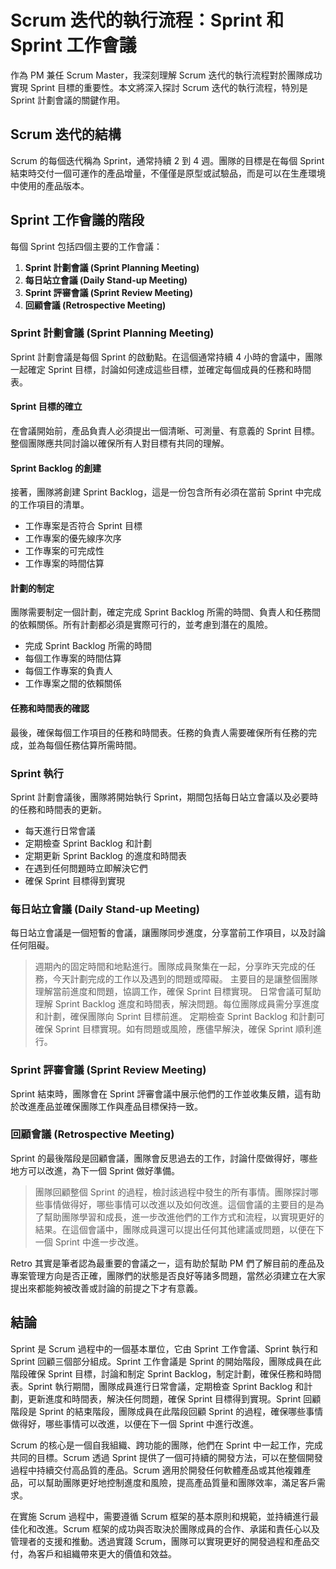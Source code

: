 # Scrum 迭代的執行流程：Sprint 和 Sprint 工作會議

作為 PM 兼任 Scrum Master，我深刻理解 Scrum 迭代的執行流程對於團隊成功實現 Sprint 目標的重要性。本文將深入探討 Scrum 迭代的執行流程，特別是 Sprint 計劃會議的關鍵作用。

## Scrum 迭代的結構

Scrum 的每個迭代稱為 Sprint，通常持續 2 到 4 週。團隊的目標是在每個 Sprint 結束時交付一個可運作的產品增量，不僅僅是原型或試驗品，而是可以在生產環境中使用的產品版本。

## Sprint 工作會議的階段

每個 Sprint 包括四個主要的工作會議：

1. **Sprint 計劃會議 (Sprint Planning Meeting)**
2. **每日站立會議 (Daily Stand-up Meeting)**
3. **Sprint 評審會議 (Sprint Review Meeting)**
4. **回顧會議 (Retrospective Meeting)**

### Sprint 計劃會議 (Sprint Planning Meeting)

Sprint 計劃會議是每個 Sprint 的啟動點。在這個通常持續 4 小時的會議中，團隊一起確定 Sprint 目標，討論如何達成這些目標，並確定每個成員的任務和時間表。

#### Sprint 目標的確立

在會議開始前，產品負責人必須提出一個清晰、可測量、有意義的 Sprint 目標。整個團隊應共同討論以確保所有人對目標有共同的理解。

#### Sprint Backlog 的創建

接著，團隊將創建 Sprint Backlog，這是一份包含所有必須在當前 Sprint 中完成的工作項目的清單。

*   工作專案是否符合 Sprint 目標
*   工作專案的優先線序次序
*   工作專案的可完成性
*   工作專案的時間估算

#### 計劃的制定

團隊需要制定一個計劃，確定完成 Sprint Backlog 所需的時間、負責人和任務間的依賴關係。所有計劃都必須是實際可行的，並考慮到潛在的風險。

*   完成 Sprint Backlog 所需的時間
*   每個工作專案的時間估算
*   每個工作專案的負責人
*   工作專案之間的依賴關係


#### 任務和時間表的確認

最後，確保每個工作項目的任務和時間表。任務的負責人需要確保所有任務的完成，並為每個任務估算所需時間。

### Sprint 執行

Sprint 計劃會議後，團隊將開始執行 Sprint，期間包括每日站立會議以及必要時的任務和時間表的更新。

*   每天進行日常會議
*   定期檢查 Sprint Backlog 和計劃
*   定期更新 Sprint Backlog 的進度和時間表
*   在遇到任何問題時立即解決它們
*   確保 Sprint 目標得到實現

### 每日站立會議 (Daily Stand-up Meeting)

每日站立會議是一個短暫的會議，讓團隊同步進度，分享當前工作項目，以及討論任何阻礙。

> 週期內的固定時間和地點進行。團隊成員聚集在一起，分享昨天完成的任務，今天計劃完成的工作以及遇到的問題或障礙。
> 主要目的是讓整個團隊理解當前進度和問題，協調工作，確保 Sprint 目標實現。
> 日常會議可幫助理解 Sprint Backlog 進度和時間表，解決問題。每位團隊成員需分享進度和計劃，確保團隊向 Sprint 目標前進。
> 定期檢查 Sprint Backlog 和計劃可確保 Sprint 目標實現。如有問題或風險，應儘早解決，確保 Sprint 順利進行。

### Sprint 評審會議 (Sprint Review Meeting)

Sprint 結束時，團隊會在 Sprint 評審會議中展示他們的工作並收集反饋，這有助於改進產品並確保團隊工作與產品目標保持一致。

### 回顧會議 (Retrospective Meeting)

Sprint 的最後階段是回顧會議，團隊會反思過去的工作，討論什麼做得好，哪些地方可以改進，為下一個 Sprint 做好準備。

> 團隊回顧整個 Sprint 的過程，檢討該過程中發生的所有事情。團隊探討哪些事情做得好，哪些事情可以改進以及如何改進。這個會議的主要目的是為了幫助團隊學習和成長，進一步改進他們的工作方式和流程，以實現更好的結果。在這個會議中，團隊成員還可以提出任何其他建議或問題，以便在下一個 Sprint 中進一步改進。

Retro 其實是筆者認為最重要的會議之一，這有助於幫助 PM 們了解目前的產品及專案管理方向是否正確，團隊們的狀態是否良好等諸多問題，當然必須建立在大家提出來都能夠被改善或討論的前提之下才有意義。


## 結論

Sprint 是 Scrum 過程中的一個基本單位，它由 Sprint 工作會議、Sprint 執行和 Sprint 回顧三個部分組成。Sprint 工作會議是 Sprint 的開始階段，團隊成員在此階段確保 Sprint 目標，討論和制定 Sprint Backlog，制定計劃，確保任務和時間表。Sprint 執行期間，團隊成員進行日常會議，定期檢查 Sprint Backlog 和計劃，更新進度和時間表，解決任何問題，確保 Sprint 目標得到實現。Sprint 回顧階段是 Sprint 的結束階段，團隊成員在此階段回顧 Sprint 的過程，確保哪些事情做得好，哪些事情可以改進，以便在下一個 Sprint 中進行改進。

Scrum 的核心是一個自我組織、跨功能的團隊，他們在 Sprint 中一起工作，完成共同的目標。Scrum 透過 Sprint 提供了一個可持續的開發方法，可以在整個開發過程中持續交付高品質的產品。Scrum 適用於開發任何軟體產品或其他複雜產品，可以幫助團隊更好地控制進度和風險，提高產品質量和團隊效率，滿足客戶需求。

在實施 Scrum 過程中，需要遵循 Scrum 框架的基本原則和規範，並持續進行最佳化和改進。Scrum 框架的成功與否取決於團隊成員的合作、承諾和責任心以及管理者的支援和推動。透過實踐 Scrum，團隊可以實現更好的開發過程和產品交付，為客戶和組織帶來更大的價值和效益。